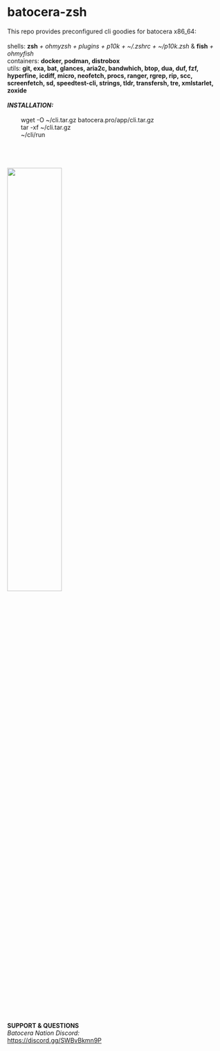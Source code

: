 # batocera-zsh
</b></i>This repo provides preconfigured cli goodies for batocera x86_64: </i><br><br>
shells: **zsh** *+ ohmyzsh + plugins + p10k + ~/.zshrc + ~/p10k.zsh* & **fish** *+ ohmyfish* <br>
containers: **docker, podman, distrobox** <br> 
utils: **git, exa, bat, glances, aria2c, bandwhich, btop, dua, duf, fzf, hyperfine, icdiff, micro, neofetch, procs, ranger, rgrep, rip, scc, screenfetch, sd, speedtest-cli, strings, tldr, transfersh, tre, xmlstarlet, zoxide** 
</b><br>
<br>
<b><i>INSTALLATION:</i></b><br><br>
&nbsp;&nbsp;&nbsp;&nbsp;&nbsp;&nbsp;&nbsp;&nbsp;wget -O ~/cli.tar.gz batocera.pro/app/cli.tar.gz <br>
&nbsp;&nbsp;&nbsp;&nbsp;&nbsp;&nbsp;&nbsp;&nbsp;tar -xf ~/cli.tar.gz <br>
&nbsp;&nbsp;&nbsp;&nbsp;&nbsp;&nbsp;&nbsp;&nbsp;~/cli/run <br>
</font></b></i><br><br>
<br>
<br>
<img src=https://github.com/uureel/batocera-zsh/assets/116395185/8adbb9c8-8745-48bd-9003-15616101a7ef style="width: 50%; height: 50%;"></img>
<br>
<br>
<b>SUPPORT & QUESTIONS</b> <br> 
<i>Batocera Nation Discord:</i><br>
https://discord.gg/SWBvBkmn9P
